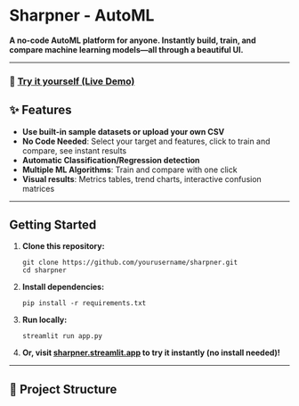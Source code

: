 # Sharpner - AutoML

**A no-code AutoML platform for anyone. Instantly build, train, and compare machine learning models—all through a beautiful UI.**

---

### 🚀 [Try it yourself (Live Demo)](https://sharpner.streamlit.app)



## ✨ Features

- **Use built-in sample datasets or upload your own CSV**
- **No Code Needed**: Select your target and features, click to train and compare, see instant results
- **Automatic Classification/Regression detection**
- **Multiple ML Algorithms**: Train and compare with one click
- **Visual results**: Metrics tables, trend charts, interactive confusion matrices

---

## Getting Started

1. **Clone this repository:**
    ```
    git clone https://github.com/yourusername/sharpner.git
    cd sharpner
    ```

2. **Install dependencies:**
    ```
    pip install -r requirements.txt
    ```

3. **Run locally:**
    ```
    streamlit run app.py
    ```

4. **Or, visit [sharpner.streamlit.app](https://sharpner.streamlit.app) to try it instantly (no install needed)!**

---

## 📁 Project Structure




